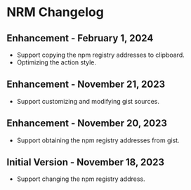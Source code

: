 # NRM Changelog

## Enhancement - February 1, 2024
- Support copying the npm registry addresses to clipboard.
- Optimizing the action style.

## Enhancement - November 21, 2023
- Support customizing and modifying gist sources.

## Enhancement - November 20, 2023
- Support obtaining the npm registry addresses from gist.

## Initial Version - November 18, 2023
- Support changing the npm registry address.
